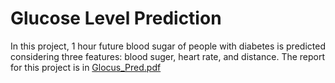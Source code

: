 # Glucose Level Prediction
In this project, 1 hour future blood sugar of people with diabetes is predicted considering three features: blood suger, heart rate, and distance. The report for this project is in [Glocus_Pred.pdf](Report)
